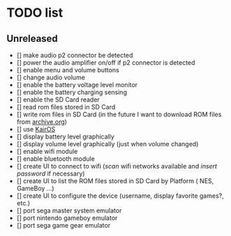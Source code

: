 # TODO list

## Unreleased

- [] make audio p2 connector be detected
- [] power the audio amplifier on/off if p2 connector is detected
- [] enable menu and volume buttons
- [] change audio volume
- [] enable the battery voltage level monitor
- [] enable the battery charging sensing
- [] enable the SD Card reader
- [] read rom files stored in SD Card
- [] write rom files in SD Card (in the future I want to download ROM files from [archive.org](https://archive.org))
- [] use [KairOS](https://github.com/kairos-dev/KairOS) 
- [] display battery level graphically
- [] display volume level graphically (just when volume changed)
- [] enable wifi module
- [] enable bluetooth module
- [] create UI to connect to wifi (*scan* wifi networks available and *insert password* if necessary)
- [] create UI to list the ROM files stored in SD Card by Platform ( NES, GameBoy ...)
- [] create UI to configure the device (username, display favorite games?, etc.)
- [] port sega master system emulator
- [] port nintendo gameboy emulator
- [] port sega game gear emulator
